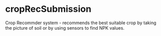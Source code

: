 # cropRecSubmission
Crop Recommder system - recommends the best suitable crop by taking the picture of soil or by using sensors to find NPK values.
